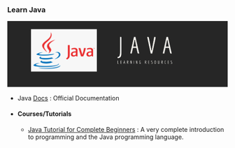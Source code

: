 ### Learn Java

<div style="text-align:center">
    <img src="../assets/java.png" />
</div>

- Java [Docs](https://docs.oracle.com/en/java/) : Official Documentation

- #### Courses/Tutorials
  - [Java Tutorial for Complete Beginners](udemy.com/java-tutorial) : A very complete introduction to programming and the Java programming language.
